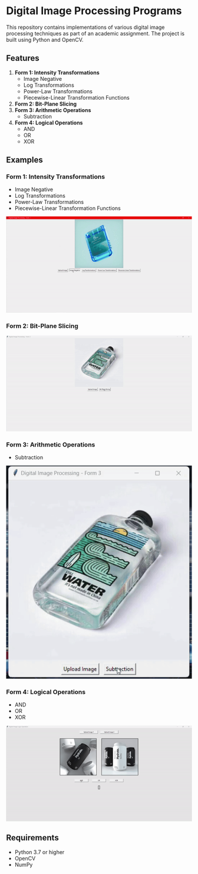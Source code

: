 # Digital Image Processing Programs

This repository contains implementations of various digital image processing techniques as part of an academic assignment. The project is built using Python and OpenCV.

## Features

1. **Form 1: Intensity Transformations**
   - Image Negative
   - Log Transformations
   - Power-Law Transformations
   - Piecewise-Linear Transformation Functions
2. **Form 2: Bit-Plane Slicing**
3. **Form 3: Arithmetic Operations**
   - Subtraction
4. **Form 4: Logical Operations**
   - AND
   - OR
   - XOR

## Examples

### Form 1: Intensity Transformations

- Image Negative
- Log Transformations
- Power-Law Transformations
- Piecewise-Linear Transformation Functions

![form1](/form1.gif)

### Form 2: Bit-Plane Slicing

![form2](/form2.gif)

### Form 3: Arithmetic Operations

- Subtraction

![form3](/form3.gif)

### Form 4: Logical Operations

- AND
- OR
- XOR

![form4](/form4.gif)

## Requirements

- Python 3.7 or higher
- OpenCV
- NumPy
